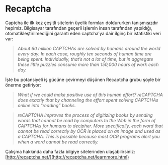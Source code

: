 # Recaptcha

Captcha ile ilk kez çeşitli sitelerin üyelik formları doldururken tanışmışızdır hepimiz. Bilgisayar tarafından geçerli işlemin insan tarafından yapıldığı, otomatikleştirilmediğini garanti eden captcha’ya dair ilginç bir istatistiki veri var:

> *About 60 million CAPTCHAs are solved by humans around the world every day. In each case, roughly ten seconds of human time are being spent. Individually, that’s not a lot of time, but in aggregate these little puzzles consume more than 150,000 hours of work each day.*

İşte bu potansiyeli iş gücüne çevirmeyi düşünen Recaptcha grubu şöyle bir önerme getiriyor:

> *What if we could make positive use of this human effort? reCAPTCHA does exactly that by channeling the effort spent solving CAPTCHAs online into “reading” books.*

> *reCAPTCHA improves the process of digitizing books by sending words that cannot be read by computers to the Web in the form of CAPTCHAs for humans to decipher. More specifically, each word that cannot be read correctly by OCR is placed on an image and used as a CAPTCHA. This is possible because most OCR programs alert you when a word cannot be read correctly.*

Çalışma hakkında daha fazla bilgiye sitelerinden ulaşabilirsiniz: [http://recaptcha.net/](http://recaptcha.net/learnmore.html)